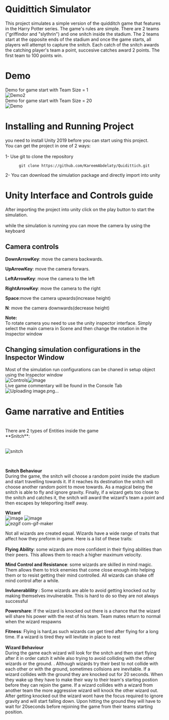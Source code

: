 # Quidittich Simulator
This project simulates a simple version of the quidditch game that features in the Harry Potter series.
The game's rules are simple. There are 2 teams ("griffindor and "slythrin") and one snitch inside the stadium. The 2 teams start at
the opposite ends of the stadium and once the game starts, all players will attempt to capture the snitch. Each catch of the snitch 
awards the catching player's team a point, succesive catches award 2 points. The first team to 100 points win.<br />

# Demo
Demo for game start with Team Size = 1 <br />
![Demo2](https://user-images.githubusercontent.com/69083495/109405366-981ce900-7978-11eb-8f1e-ba3b4e320ea9.gif)
<br />
Demo for game start with Team Size =  20 <br />
![Demo](https://user-images.githubusercontent.com/69083495/109405368-9eab6080-7978-11eb-888f-1eb138f85939.gif)

# Installing and Running Project
you need to install Unity 2019 before you can start using this project.<br />
You can get the project in one of 2 ways: <br />
<br />
     1- Use git to clone the repository<br />
          
      
          git clone https://github.com/KareemAbdelaty/Quidittich.git
       
   2- You can download the simulation package and directly import into unity
       

# Unity Interface and Controls guide
After importing the project into unity click on the play button to start the simulation. <br /><br />
while the simulation is running you can move the camera by using the keyboard<br />
## Camera controls
  **DownArrowKey**: move the camera backwards.<br />
  
  **UpArrowKey**: move the camera forwars.<br />
  
  **LeftArrowKey**: move the camera to the left<br />
  
  **RightArrowKey**: move the camera to the right <br />
  
  **Space**:move the camera upwards(increase height) <br />
  
  **N**: move the camera downwards(decrease height) <br />
  
  **Note:**<br />
        To rotate camera you need to use the unity inspector interface. Simply select the main camera in Scene and then change the rotation in the Inspector window
## Changing simulation configurations in the Inspector Window
Most of the simulation run configurations can be chaned in setup object using the Inspector window<br />
![Controls](https://user-images.githubusercontent.com/69083495/109405901-75410380-797d-11eb-9c69-3e80e8238ed4.png)![image](https://user-images.githubusercontent.com/69083495/109405970-02845800-797e-11eb-9676-d7efe4a35429.png)
<br />
Live game commentary will be found in the Console Tab<br />
![Uploading image.png…]()




  

# Game narrative and Entities
<br />
There are 2 types of Entities inside the game <br />
**Snitch**: <br />
<br />

![snitch](https://user-images.githubusercontent.com/69083495/109402786-56347880-7961-11eb-9bb2-aeccd3e8ed98.gif)

<br />


**Snitch Behaviour** <br />
During the game, the snitch will choose a random point inside the stadium and start travelling towards it. If it reaches its destination the snitch will choose another random point to move towards. As a magical being the snitch is able to fly and ignore gravity. Finally, if a wizard gets too close to the snitch and catches it, the snitch will award the wizard's team a point and then escapes by teleporting itself away.
<br />

**Wizard**
<br />
![image](https://user-images.githubusercontent.com/69083495/109402033-297d6280-795b-11eb-9987-f71740bb8479.png)
![image](https://user-images.githubusercontent.com/69083495/109402009-0488ef80-795b-11eb-8462-de1a3b27881b.png) <br />
![ezgif com-gif-maker](https://user-images.githubusercontent.com/69083495/109402737-0655b180-7961-11eb-85b0-d386b1990653.gif)

Not all wizards are created equal. Wizards have a wide range of traits that affect how they preform in game. Here is a list of these traits:<br />
<br />
**Flying Ability**: some wizards are more confident in their flying abilities than their peers. This allows them to reach a higher maximum velocity.<br />

**Mind Control and Resistance**: some wizards are skilled in mind magic. Them allows them to trick enemies that come close enough into helping them or to resist getting their mind controlled. All wizards can shake off mind control after a while.<br />

**Invlunerablility** : Some wizards are able to avoid getting knocked out by making themselves invulnerable. This is hard to do so they are not always successful<br />

**Powershare**: If the wizard is knocked out there is a chance that the wizard will share his power with the rest of his team. Team mates return to normal when the wizard respawns<br />

**Fitness**: Flying is hard,as such wizards can get tired after flying for a long time. If a wizard is tired they will levitate in place to rest<br />
<br />
**Wizard Behaviour**<br />
During the game each wizard will look for the snitch and then start flying after it in order catch it while also trying to avoid colliding with the other wizards or the ground. . Although wizards try their best to not collide with each other or with the ground, sometimes collsions are inevitable. If a wizard collides with the ground they are knocked out for 20 seconds. When they wake up they have to make their way to their team's starting postion before they can rejoin the game. If a wizard collides with a wizard from another team the more aggressive wizard will knock the other wizard out. After getting knocked out the wizard wont have the focus required to ignore gravity and will start falling down. Upon hitting the ground they will have to wait for 20seconds before rejoining the game from their teams starting position.
<br />




